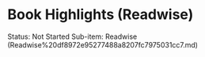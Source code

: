 # Book Highlights (Readwise)

Status: Not Started
Sub-item: Readwise (Readwise%20df8972e95277488a8207fc7975031cc7.md)